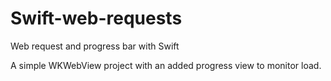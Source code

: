 # Swift-web-requests
Web request and progress bar with Swift

A simple WKWebView project with an added progress view to monitor load.
